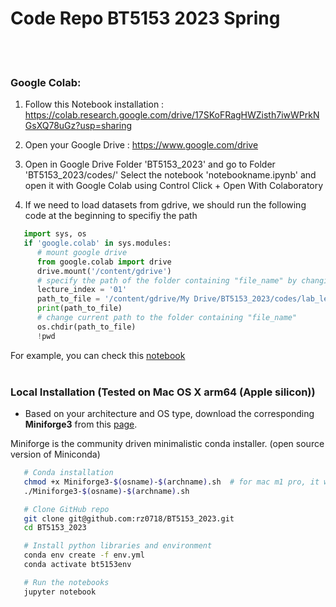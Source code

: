 # Code Repo BT5153 2023 Spring


<br><br>


### Google Colab:

1. Follow this Notebook installation :
https://colab.research.google.com/drive/17SKoFRagHWZisth7iwWPrkNGsXQ78uGz?usp=sharing

2. Open your Google Drive :
https://www.google.com/drive

3. Open in Google Drive Folder 'BT5153_2023' and go to Folder 'BT5153_2023/codes/'
Select the notebook 'notebookname.ipynb' and open it with Google Colab using Control Click + Open With Colaboratory

4. If we need to load datasets from gdrive, we should run the following code at the beginning to specifiy the path

```python
   import sys, os
   if 'google.colab' in sys.modules:
      # mount google drive
      from google.colab import drive
      drive.mount('/content/gdrive')
      # specify the path of the folder containing "file_name" by changing the lecture index:
      lecture_index = '01'
      path_to_file = '/content/gdrive/My Drive/BT5153_2023/codes/lab_lecture{}/'.format(lecture_index) 
      print(path_to_file)
      # change current path to the folder containing "file_name"
      os.chdir(path_to_file)
      !pwd
   ```
   For example, you can check this [notebook](https://github.com/rz0718/BT5153_2023/blob/main/codes/lab_lecture01/Best%20Practices%20to%20use%20Pandas.ipynb)
<br><br>


### Local Installation (Tested on Mac OS X arm64 (Apple silicon))

* Based on your architecture and OS type, download the corresponding **Miniforge3** from this [page](https://github.com/conda-forge/miniforge).

Miniforge is the community driven minimalistic conda installer. (open source version of Miniconda)

```sh
   # Conda installation
   chmod +x Miniforge3-$(osname)-$(archname).sh  # for mac m1 pro, it would be Miniforge3-MacOSX-arm64.sh
   ./Miniforge3-$(osname)-$(archname).sh

   # Clone GitHub repo
   git clone git@github.com:rz0718/BT5153_2023.git
   cd BT5153_2023

   # Install python libraries and environment
   conda env create -f env.yml
   conda activate bt5153env

   # Run the notebooks
   jupyter notebook
   ```
